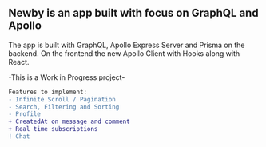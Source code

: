 ## Newby is an app built with focus on GraphQL and Apollo

The app is built with GraphQL, Apollo Express Server and Prisma on the backend.
On the frontend the new Apollo Client with Hooks along with React.

-This is a Work in Progress project-

```diff
Features to implement:
- Infinite Scroll / Pagination
- Search, Filtering and Sorting
- Profile
+ CreatedAt on message and comment
+ Real time subscriptions
! Chat
```
